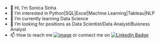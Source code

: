 - 👋 Hi, I’m Sonica Sinha
- 👀 I’m interested in Python|SQL|Excel|Machine Learning|Tableau|NLP
- 🌱 I’m currently learning Data Science 
- 💞️ I’m looking for positions as Data Scientist/Data Analyst/Buisness Analyst
- 📫 How to reach me [![image](https://user-images.githubusercontent.com/107030716/205289091-131fcc1d-2131-4954-97c6-7d832b0c8d01.png)](sonicasinha2012@gmail.com) or connect me on [![LinkedIn Badge](https://img.shields.io/badge/LinkedIn-0077B5?style=for-the-badge&logo=linkedin&logoColor=white)](www.linkedin.com/in/sonica-sinha-25792b18b)

<!---
Soni-Test/Soni-Test is a ✨ special ✨ repository because its `README.md` (this file) appears on your GitHub profile.
You can click the Preview link to take a look at your changes.
--->
